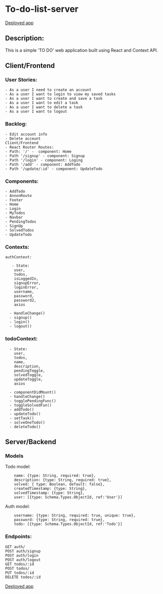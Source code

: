 # To-do-list-server
[Deployed app](https://mern-to-do-list.herokuapp.com/)

## Description:
This is a simple 'TO DO' web application built using React and Context API.

## Client/Frontend

### User Stories:
```
- As a user I need to create an account 
- As a user I want to login to view my saved tasks
- As a user I want to create and save a task
- As a user I want to edit a task
- As a user I want to delete a task
- As a user I want to logout
```

### Backlog:
```
- Edit account info
- Delete account
Client/Frontend
- React Router Routes:
- Path: '/' -  component: Home
- Path '/signup' - component: Signup
- Path '/login' - component: Loging
- Path '/add' - component: AddTodo
- Path '/update/:id' - component: UpdateTodo
```

### Components:
```
- AddTodo
- AnnonRoute
- Footer
- Home
- Login
- MyTodos
- Navbar
- PendingTodos
- SignUp
- SolvedTodos
- UpdateTodo
```

### Contexts:
```
authContext:

   - State:
    user,
    todos, 
    isLoggedIn, 
    signupError,
    loginError,
    username,
    password,
    password2,
    axios

  - HandleChange()
  - signup()
  - login()
  - logout()
```
### todoContext:
```
  - State:
    user,
    todos,
    name,
    description,
    pendingToggle,
    solvedToggle,
    updateToggle,
    axios

  - componentDidMount()
  - handleChange()
  - togglePendingFunc()
  - toggleSolvedFun()
  - addTodo()
  - updateTodo()
  - setTask()
  - solveOneTodo()
  - deleteTodo()
```

## Server/Backend

### Models

Todo model:
```
    name: {type: String, required: true},
    description: {type: String, required: true},
    solved: { type: Boolean, default: false},
    createdTimestamp: {type: String},
    solvedTimestamp: {type: String},
    user: [{type: Schema.Types.ObjectId, ref:'User'}]
```
Auth model:
```
    username: {type: String, required: true, unique: true},
    password: {type: String, required: true},
    todo: [{type: Schema.Types.ObjectId, ref:'Todo'}]
```

### Endpoints:
```
GET auth/
POST auth/signup
POST auth/login
POST auth/logout
GET todos/:id
POST todos/
PUT todos/:id
DELETE todos/:id
```
[Deployed app](https://mern-to-do-list.herokuapp.com/)
